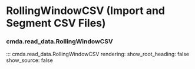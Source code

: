 # RollingWindowCSV (Import and Segment CSV Files)

### cmda.read_data.RollingWindowCSV
::: cmda.read_data.RollingWindowCSV
    rendering:
      show_root_heading: false
      show_source: false
